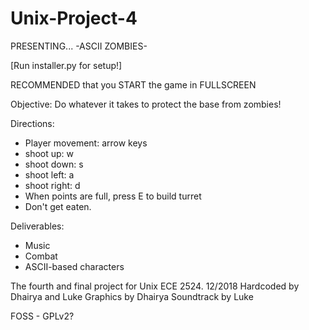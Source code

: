 # Unix-Project-4

PRESENTING...
-ASCII ZOMBIES-

[Run installer.py for setup!]

RECOMMENDED that you START the game in FULLSCREEN

Objective: Do whatever it takes to protect the base from zombies!

Directions: 

- Player movement: arrow keys
- shoot up: w
- shoot down: s
- shoot left: a
- shoot right: d
- When points are full, press E to build turret
- Don't get eaten.

Deliverables:

- Music
- Combat
- ASCII-based characters


The fourth and final project for Unix ECE 2524. 
12/2018
Hardcoded by Dhairya and Luke
Graphics by Dhairya
Soundtrack by Luke

FOSS - GPLv2?